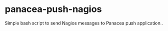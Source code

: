 panacea-push-nagios
===================

Simple bash script to send Nagios messages to Panacea push application..
